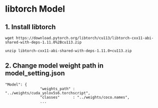 # libtorch Model

## 1. Install libtorch

```
wget https://download.pytorch.org/libtorch/cu113/libtorch-cxx11-abi-shared-with-deps-1.11.0%2Bcu113.zip

unzip libtorch-cxx11-abi-shared-with-deps-1.11.0+cu113.zip

```

## 2. Change model weight path in model_setting.json


```
"Model": {
                "weights_path" : "../weights/cuda_yolov5s6.torchscript",
                "classes"      : "../weights/coco.names",
                ...
```

